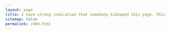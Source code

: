 ```yaml
---
layout: page
title: I have strong indication that somebody kidnaped this page. This means it does not exist :(
sitemap: false
permalink: /404.html
---
```

<style type="text/css">
  .block-left {
    width: 100%;
  }
  .block-right {
    display: none;
  }
</style>
